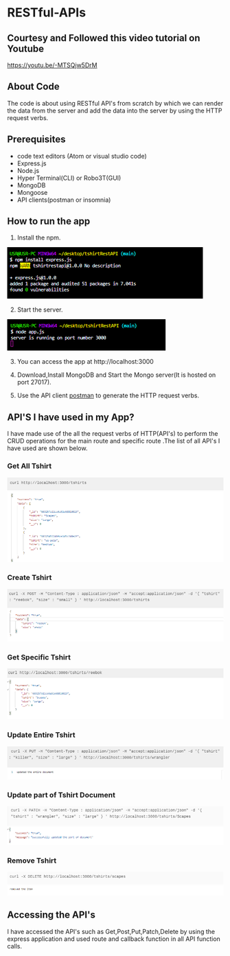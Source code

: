 # RESTful-APIs 


## Courtesy and Followed this video tutorial on Youtube
https://youtu.be/-MTSQjw5DrM


## About Code
The code is about using RESTful API's from scratch by which we can render the data from the server and add the data into the server by using the HTTP request verbs.


## Prerequisites

* code text editors (Atom or visual studio code)
* Express.js
* Node.js
* Hyper Terminal(CLI) or Robo3T(GUI)
* MongoDB
* Mongoose
* API clients(postman or insomnia)



## How to run the app

1. Install the npm.

![install npm](images/installnpms.PNG)

2. Start the server.

![starting the server](images/serverstart.PNG)

3. You can access the app at http://localhost:3000

4. Download,Install MongoDB and Start the Mongo server(It is hosted on port 27017).


5. Use the API client [postman](https://insomnia.rest/) to generate the HTTP request verbs.



## API'S I have used in my App?

I have made use of the all the request verbs of HTTP(API's) to perform the CRUD operations for the main route and specific route .The list of all API's I have used are shown below.

### Get All Tshirt

![curlgetall](images/getallcurl.PNG)
![getallresult](images/getallresult.PNG)

### Create Tshirt

![curlpost](images/curlpost.PNG)
![postresult](images/resultpost.PNG)

### Get Specific Tshirt

![getcurlone](images/getspecificcurl.PNG)
![getresultone](images/getspecificresult.PNG)

### Update Entire Tshirt

![putcurl](images/putrequestcurl.PNG)
![putresult](images/putrequestresult.PNG)

### Update part of Tshirt Document

![patchcurl](images/patchrequestcurl.PNG)
![patchresult](images/patchrequestresult.PNG)

### Remove Tshirt

![deletecurl](images/deleterequestcurl.PNG)
![deleteresult](images/deleterequestresponse.PNG)

## Accessing the API's

I have accessed the API's such as Get,Post,Put,Patch,Delete by using the express application and used route and callback function in all API function calls.



<!-- ## Inspiration

I got inspired to  create this application after having an access to one of the useful resource on the [youtube](https://youtu.be/-MTSQjw5DrM). 
 -->






